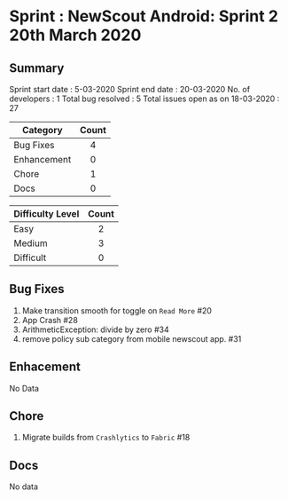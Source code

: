 # Sprint : NewScout Android: Sprint 2 20th March 2020 

## Summary
Sprint start date : 5-03-2020
Sprint end date : 20-03-2020
No. of developers : 1
Total bug resolved : 5
Total issues open as on 18-03-2020 : 27


| Category |      Count    |
|----------|:-------------:|
| Bug Fixes|  4 |
| Enhancement |    0   |
| Chore | 1 |
| Docs | 0 |


| Difficulty Level |      Count    |
|----------|:-------------:|
| Easy|  2 |
| Medium |    3   |
| Difficult | 0 |

## Bug Fixes

1. Make transition smooth for toggle on `Read More` #20
1. App Crash #28
1. ArithmeticException: divide by zero #34
1. remove policy sub category from mobile newscout app. #31

## Enhacement
No Data

## Chore
1. Migrate builds from `Crashlytics` to `Fabric` #18

## Docs
No data
